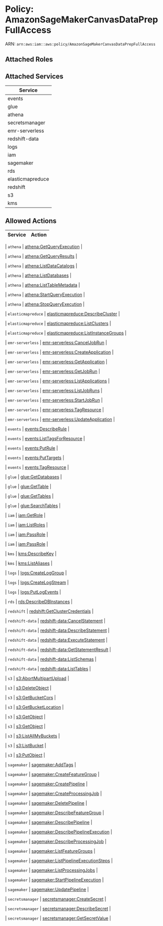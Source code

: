 # Policy: AmazonSageMakerCanvasDataPrepFullAccess

ARN: `arn:aws:iam::aws:policy/AmazonSageMakerCanvasDataPrepFullAccess`

## Attached Roles

## Attached Services

| Service |
|---------|
| events |
| glue |
| athena |
| secretsmanager |
| emr-serverless |
| redshift-data |
| logs |
| iam |
| sagemaker |
| rds |
| elasticmapreduce |
| redshift |
| s3 |
| kms |

## Allowed Actions

| Service | Action |
|:-------:|--------|

| `athena` | [athena:GetQueryExecution](../actions.md#athena:getqueryexecution) |

| `athena` | [athena:GetQueryResults](../actions.md#athena:getqueryresults) |

| `athena` | [athena:ListDataCatalogs](../actions.md#athena:listdatacatalogs) |

| `athena` | [athena:ListDatabases](../actions.md#athena:listdatabases) |

| `athena` | [athena:ListTableMetadata](../actions.md#athena:listtablemetadata) |

| `athena` | [athena:StartQueryExecution](../actions.md#athena:startqueryexecution) |

| `athena` | [athena:StopQueryExecution](../actions.md#athena:stopqueryexecution) |

| `elasticmapreduce` | [elasticmapreduce:DescribeCluster](../actions.md#elasticmapreduce:describecluster) |

| `elasticmapreduce` | [elasticmapreduce:ListClusters](../actions.md#elasticmapreduce:listclusters) |

| `elasticmapreduce` | [elasticmapreduce:ListInstanceGroups](../actions.md#elasticmapreduce:listinstancegroups) |

| `emr-serverless` | [emr-serverless:CancelJobRun](../actions.md#emr-serverless:canceljobrun) |

| `emr-serverless` | [emr-serverless:CreateApplication](../actions.md#emr-serverless:createapplication) |

| `emr-serverless` | [emr-serverless:GetApplication](../actions.md#emr-serverless:getapplication) |

| `emr-serverless` | [emr-serverless:GetJobRun](../actions.md#emr-serverless:getjobrun) |

| `emr-serverless` | [emr-serverless:ListApplications](../actions.md#emr-serverless:listapplications) |

| `emr-serverless` | [emr-serverless:ListJobRuns](../actions.md#emr-serverless:listjobruns) |

| `emr-serverless` | [emr-serverless:StartJobRun](../actions.md#emr-serverless:startjobrun) |

| `emr-serverless` | [emr-serverless:TagResource](../actions.md#emr-serverless:tagresource) |

| `emr-serverless` | [emr-serverless:UpdateApplication](../actions.md#emr-serverless:updateapplication) |

| `events` | [events:DescribeRule](../actions.md#events:describerule) |

| `events` | [events:ListTagsForResource](../actions.md#events:listtagsforresource) |

| `events` | [events:PutRule](../actions.md#events:putrule) |

| `events` | [events:PutTargets](../actions.md#events:puttargets) |

| `events` | [events:TagResource](../actions.md#events:tagresource) |

| `glue` | [glue:GetDatabases](../actions.md#glue:getdatabases) |

| `glue` | [glue:GetTable](../actions.md#glue:gettable) |

| `glue` | [glue:GetTables](../actions.md#glue:gettables) |

| `glue` | [glue:SearchTables](../actions.md#glue:searchtables) |

| `iam` | [iam:GetRole](../actions.md#iam:getrole) |

| `iam` | [iam:ListRoles](../actions.md#iam:listroles) |

| `iam` | [iam:PassRole](../actions.md#iam:passrole) |

| `iam` | [iam:PassRole](../actions.md#iam:passrole) |

| `kms` | [kms:DescribeKey](../actions.md#kms:describekey) |

| `kms` | [kms:ListAliases](../actions.md#kms:listaliases) |

| `logs` | [logs:CreateLogGroup](../actions.md#logs:createloggroup) |

| `logs` | [logs:CreateLogStream](../actions.md#logs:createlogstream) |

| `logs` | [logs:PutLogEvents](../actions.md#logs:putlogevents) |

| `rds` | [rds:DescribeDBInstances](../actions.md#rds:describedbinstances) |

| `redshift` | [redshift:GetClusterCredentials](../actions.md#redshift:getclustercredentials) |

| `redshift-data` | [redshift-data:CancelStatement](../actions.md#redshift-data:cancelstatement) |

| `redshift-data` | [redshift-data:DescribeStatement](../actions.md#redshift-data:describestatement) |

| `redshift-data` | [redshift-data:ExecuteStatement](../actions.md#redshift-data:executestatement) |

| `redshift-data` | [redshift-data:GetStatementResult](../actions.md#redshift-data:getstatementresult) |

| `redshift-data` | [redshift-data:ListSchemas](../actions.md#redshift-data:listschemas) |

| `redshift-data` | [redshift-data:ListTables](../actions.md#redshift-data:listtables) |

| `s3` | [s3:AbortMultipartUpload](../actions.md#s3:abortmultipartupload) |

| `s3` | [s3:DeleteObject](../actions.md#s3:deleteobject) |

| `s3` | [s3:GetBucketCors](../actions.md#s3:getbucketcors) |

| `s3` | [s3:GetBucketLocation](../actions.md#s3:getbucketlocation) |

| `s3` | [s3:GetObject](../actions.md#s3:getobject) |

| `s3` | [s3:GetObject](../actions.md#s3:getobject) |

| `s3` | [s3:ListAllMyBuckets](../actions.md#s3:listallmybuckets) |

| `s3` | [s3:ListBucket](../actions.md#s3:listbucket) |

| `s3` | [s3:PutObject](../actions.md#s3:putobject) |

| `sagemaker` | [sagemaker:AddTags](../actions.md#sagemaker:addtags) |

| `sagemaker` | [sagemaker:CreateFeatureGroup](../actions.md#sagemaker:createfeaturegroup) |

| `sagemaker` | [sagemaker:CreatePipeline](../actions.md#sagemaker:createpipeline) |

| `sagemaker` | [sagemaker:CreateProcessingJob](../actions.md#sagemaker:createprocessingjob) |

| `sagemaker` | [sagemaker:DeletePipeline](../actions.md#sagemaker:deletepipeline) |

| `sagemaker` | [sagemaker:DescribeFeatureGroup](../actions.md#sagemaker:describefeaturegroup) |

| `sagemaker` | [sagemaker:DescribePipeline](../actions.md#sagemaker:describepipeline) |

| `sagemaker` | [sagemaker:DescribePipelineExecution](../actions.md#sagemaker:describepipelineexecution) |

| `sagemaker` | [sagemaker:DescribeProcessingJob](../actions.md#sagemaker:describeprocessingjob) |

| `sagemaker` | [sagemaker:ListFeatureGroups](../actions.md#sagemaker:listfeaturegroups) |

| `sagemaker` | [sagemaker:ListPipelineExecutionSteps](../actions.md#sagemaker:listpipelineexecutionsteps) |

| `sagemaker` | [sagemaker:ListProcessingJobs](../actions.md#sagemaker:listprocessingjobs) |

| `sagemaker` | [sagemaker:StartPipelineExecution](../actions.md#sagemaker:startpipelineexecution) |

| `sagemaker` | [sagemaker:UpdatePipeline](../actions.md#sagemaker:updatepipeline) |

| `secretsmanager` | [secretsmanager:CreateSecret](../actions.md#secretsmanager:createsecret) |

| `secretsmanager` | [secretsmanager:DescribeSecret](../actions.md#secretsmanager:describesecret) |

| `secretsmanager` | [secretsmanager:GetSecretValue](../actions.md#secretsmanager:getsecretvalue) |
